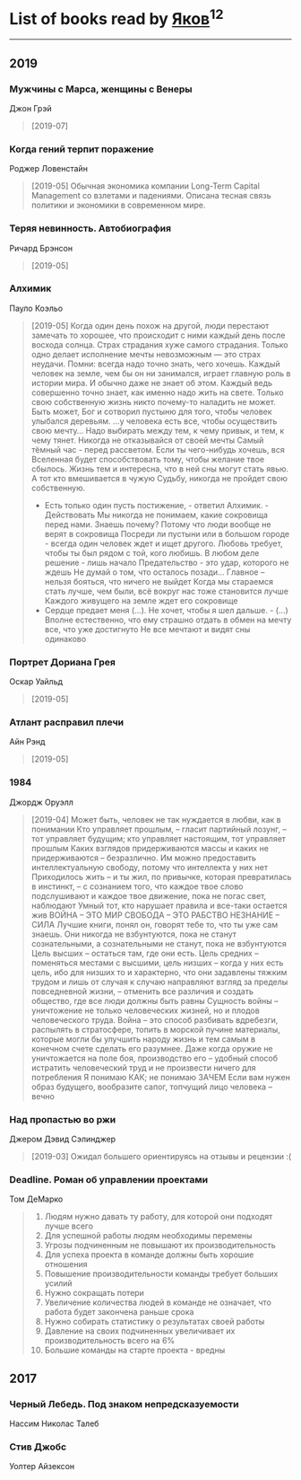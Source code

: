 # List of books read by [Яков](https://plus.google.com/u/0/117277044284589498872/)<sup>12</sup>
---

## 2019

### Мужчины с Марса, женщины с Венеры
Джон Грэй
> [2019-07] 


### Когда гений терпит поражение
Роджер Ловенстайн
> [2019-05] Обычная экономика компании Long-Term Capital Management со взлетами и падениями. Описана тесная связь политики и экономики в современном мире.


### Теряя невинность. Автобиография
Ричард Брэнсон
> [2019-05] 


### Алхимик
Пауло Коэльо
> [2019-05] Когда один день похож на другой, люди перестают замечать то хорошее, что происходит с ними каждый день после восхода солнца. 
> Страх страдания хуже самого страдания. 
> Только одно делает исполнение мечты невозможным — это страх неудачи. 
> Помни: всегда надо точно знать, чего хочешь. 
> Каждый человек на земле, чем бы он ни занимался, играет главную роль в истории мира. И обычно даже не знает об этом. 
> Каждый ведь совершенно точно знает, как именно надо жить на свете. Только свою собственную жизнь никто почему-то наладить не может. 
> Быть может, Бог и сотворил пустыню для того, чтобы человек улыбался деревьям. 
> …у человека есть все, чтобы осуществить свою мечту… 
> Надо выбирать между тем, к чему привык, и тем, к чему тянет. 
> Никогда не отказывайся от своей мечты 
> Самый тёмный час - перед рассветом. 
> Если ты чего-нибудь хочешь, вся Вселенная будет способствовать тому, чтобы желание твое сбылось. 
> Жизнь тем и интересна, что в ней сны могут стать явью. 
> А тот кто вмешивается в чужую Судьбу, никогда не пройдет свою собственную. 
> - Есть только один пусть постижение, - ответил Алхимик. - Действовать
> Мы никогда не понимаем, какие сокровища перед нами. Знаешь почему? Потому что люди вообще не верят в сокровища
> Посреди ли пустыни или в большом городе - всегда один человек ждет и ищет другого. 
> Любовь требует, чтобы ты был рядом с той, кого любишь. 
> В любом деле решение - лишь начало
> Предательство - это удар, которого не ждешь
> Не думай о том, что осталось позади...
> Главное – нельзя бояться, что ничего не выйдет
> Когда мы стараемся стать лучше, чем были, всё вокруг нас тоже становится лучше
> Каждого живущего на земле ждет его сокровище
> - Сердце предает меня (...). Не хочет, чтобы я шел дальше. - (...) Вполне естественно, что ему страшно отдать в обмен на мечту все, что уже достигнуто
> Не все мечтают и видят сны одинаково


### Портрет Дориана Грея
Оскар Уайльд
> [2019-05] 


### Атлант расправил плечи
Айн Рэнд
> [2019-05] 


### 1984
Джордж Оруэлл
> [2019-04] Может быть, человек не так нуждается в любви, как в понимании
> Кто управляет прошлым, – гласит партийный лозунг, – тот управляет будущим; кто управляет настоящим, тот управляет прошлым
> Каких взглядов придерживаются массы и каких не придерживаются – безразлично. Им можно предоставить интеллектуальную свободу, потому что интеллекта у них нет
> Приходилось жить – и ты жил, по привычке, которая превратилась в инстинкт, – с сознанием того, что каждое твое слово подслушивают и каждое твое движение, пока не погас свет, наблюдают
> Умный тот, кто нарушает правила и все-таки остается жив
> ВОЙНА – ЭТО МИР СВОБОДА – ЭТО РАБСТВО НЕЗНАНИЕ – СИЛА
> Лучшие книги, понял он, говорят тебе то, что ты уже сам знаешь.
> Они никогда не взбунтуются, пока не станут сознательными, а сознательными не станут, пока не взбунтуются
> Цель высших – остаться там, где они есть. Цель средних – поменяться местами с высшими, цель низших – когда у них есть цель, ибо для низших то и характерно, что они задавлены тяжким трудом и лишь от случая к случаю направляют взгляд за пределы повседневной жизни, – отменить все различия и создать общество, где все люди должны быть равны
> Сущность войны – уничтожение не только человеческих жизней, но и плодов человеческого труда. Война – это способ разбивать вдребезги, распылять в стратосфере, топить в морской пучине материалы, которые могли бы улучшить народу жизнь и тем самым в конечном счете сделать его разумнее. Даже когда оружие не уничтожается на поле боя, производство его – удобный способ истратить человеческий труд и не произвести ничего для потребления
> Я понимаю КАК; не понимаю ЗАЧЕМ
> Если вам нужен образ будущего, вообразите сапог, топчущий лицо человека – вечно


### Над пропастью во ржи
Джером Дэвид Сэлинджер
> [2019-03] Ожидал большего ориентируясь на отзывы и рецензии :(


### Deadline. Роман об управлении проектами
Том ДеМарко
> 1. Людям нужно давать ту работу, для которой они подходят лучше всего
> 2. Для успешной работы людям необходимы перемены
> 3. Угрозы подчиненным не повышают их производительность
> 4. Для успеха проекта в команде должны быть хорошие отношения
> 5. Повышение производительности команды требует больших усилий
> 6. Нужно сокращать потери
> 7. Увеличение количества людей в команде не означает, что работа будет закончена раньше срока
> 8. Нужно собирать статистику о результатах своей работы
> 9. Давление на своих подчиненных увеличивает их производительность всего на 6%
> 10. Большие команды на старте проекта - вредны





## 2017

### Черный Лебедь. Под знаком непредсказуемости
Нассим Николас Талеб


### Стив Джобс
Уолтер Айзексон



